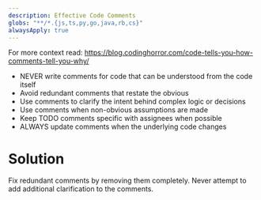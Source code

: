 ```yaml
---
description: Effective Code Comments
globs: "**/*.{js,ts,py,go,java,rb,cs}"
alwaysApply: true
---
```



For more context read: https://blog.codinghorror.com/code-tells-you-how-comments-tell-you-why/

- NEVER write comments for code that can be understood from the code itself
- Avoid redundant comments that restate the obvious
- Use comments to clarify the intent behind complex logic or decisions
- Use comments when non-obvious assumptions are made
- Keep TODO comments specific with assignees when possible
- ALWAYS update comments when the underlying code changes

# Solution

Fix redundant comments by removing them completely.
Never attempt to add additional clarification to the comments.
